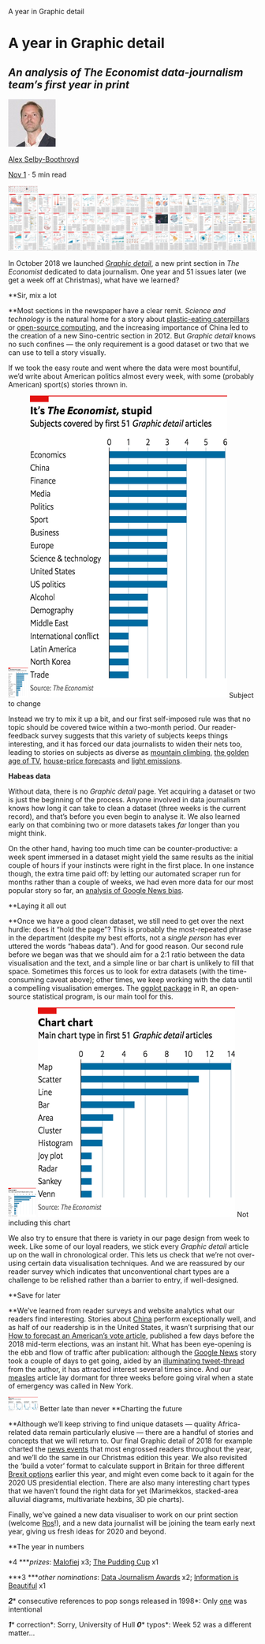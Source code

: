 A year in Graphic detail

# A year in Graphic detail

## *An analysis of The Economist data-journalism team’s first year in print*

[![1*WjEOOqrGGyEiPeI74qDL7g.jpeg](../_resources/09e032e35fb0946a28714b013674a138.jpg)](https://medium.economist.com/@alexselbyboothroyd?source=post_page-----d1825b28e06f----------------------)

[Alex Selby-Boothroyd](https://medium.economist.com/@alexselbyboothroyd?source=post_page-----d1825b28e06f----------------------)

[Nov 1](https://medium.economist.com/a-year-in-graphic-detail-d1825b28e06f?source=post_page-----d1825b28e06f----------------------) · 5 min read

![1*0gjwG6R5gv2ogQaUZ2usjA.png](../_resources/2b22937f1c436ff5cf5bcaf4b81cd19e.png)
![1*0gjwG6R5gv2ogQaUZ2usjA.png](../_resources/c37d97b3bf2103ff6cef4d356a29c742.png)

In October 2018 we launched [*Graphic detail*](https://medium.economist.com/data-journalism-at-the-economist-gets-a-home-of-its-own-in-print-92e194c7f67e), a new print section in *The Economist* dedicated to data journalism. One year and 51 issues later (we get a week off at Christmas), what have we learned?

**Sir, mix a lot

**Most sections in the newspaper have a clear remit. *Science and technology* is the natural home for a story about [plastic-eating caterpillars](https://www.economist.com/science-and-technology/2017/04/29/plastic-eating-caterpillars-could-save-the-planet) or [open-source computing](https://www.economist.com/science-and-technology/2018/07/19/python-has-brought-computer-programming-to-a-vast-new-audience), and the increasing importance of China led to the creation of a new Sino-centric section in 2012. But *Graphic detail* knows no such confines — the only requirement is a good dataset or two that we can use to tell a story visually.

If we took the easy route and went where the data were most bountiful, we’d write about American politics almost every week, with some (probably American) sport(s) stories thrown in.

![1*py8tXQHi0KVaJcMxo1JsiA.png](../_resources/40de0b29dfcacba857115c0e10afd16e.png)
![1*py8tXQHi0KVaJcMxo1JsiA.png](../_resources/25dffbb0353ae10b19adcf8bd321897e.png)
Subject to change

Instead we try to mix it up a bit, and our first self-imposed rule was that no topic should be covered twice within a two-month period. Our reader-feedback survey suggests that this variety of subjects keeps things interesting, and it has forced our data journalists to widen their nets too, leading to stories on subjects as diverse as [mountain climbing](http://www.economist.com/graphic-detail/2019/05/11/how-mount-everest-went-mainstream), [the golden age of TV](http://www.economist.com/graphic-detail/2018/11/24/tvs-golden-age-is-real), [house-price forecasts](http://www.economist.com/graphic-detail/2019/06/29/for-now-residential-property-prices-are-likely-to-keep-rising) and [light emissions](http://www.economist.com/graphic-detail/2019/05/04/satellite-data-shed-new-light-on-north-koreas-opaque-economy).

**Habeas data**

Without data, there is no *Graphic detail* page. Yet acquiring a dataset or two is just the beginning of the process. Anyone involved in data journalism knows how long it can take to clean a dataset (three weeks is the current record), and that’s before you even begin to analyse it. We also learned early on that combining two or more datasets takes *far* longer than you might think.

On the other hand, having too much time can be counter-productive: a week spent immersed in a dataset might yield the same results as the initial couple of hours if your instincts were right in the first place. In one instance though, the extra time paid off: by letting our automated scraper run for months rather than a couple of weeks, we had even more data for our most popular story so far, an [analysis of Google News bias](http://www.economist.com/graphic-detail/2019/06/08/google-rewards-reputable-reporting-not-left-wing-politics).

**Laying it all out

**Once we have a good clean dataset, we still need to get over the next hurdle: does it “hold the page”? This is probably the most-repeated phrase in the department (despite my best efforts, not a *single person* has ever uttered the words “habeas data”). And for good reason. Our second rule before we began was that we should aim for a 2:1 ratio between the data visualisation and the text, and a simple line or bar chart is unlikely to fill that space. Sometimes this forces us to look for extra datasets (with the time-consuming caveat above); other times, we keep working with the data until a compelling visualisation emerges. The [ggplot package](https://ggplot2.tidyverse.org/) in R, an open-source statistical program, is our main tool for this.

![1*iZiZKWStFb5rQRGMWXNYRQ.png](../_resources/fca8b066209dc67c3449a4815f179bb3.png)
![1*iZiZKWStFb5rQRGMWXNYRQ.png](../_resources/c4463809ba50255249ecdb7b368e510a.png)
Not including this chart

We also try to ensure that there is variety in our page design from week to week. Like some of our loyal readers, we stick every *Graphic detail* article up on the wall in chronological order. This lets us check that we’re not over-using certain data visualisation techniques. And we are reassured by our reader survey which indicates that unconventional chart types are a challenge to be relished rather than a barrier to entry, if well-designed.

**Save for later

**We’ve learned from reader surveys and website analytics what our readers find interesting. Stories about [China](http://www.economist.com/graphic-detail/2018/10/27/the-chinese-century-is-well-under-way) perform exceptionally well, and as half of our readership is in the United States, it wasn’t surprising that our [How to forecast an American’s vote article](https://www.economist.com/graphic-detail/2018/11/03/how-to-forecast-an-americans-vote), published a few days before the 2018 mid-term elections, was an instant hit. What has been eye-opening is the ebb and flow of traffic after publication: although the [Google News](https://www.economist.com/graphic-detail/2019/06/08/google-rewards-reputable-reporting-not-left-wing-politics) story took a couple of days to get going, aided by an [illuminating tweet-thread](https://twitter.com/J_CD_T/status/1137063752606605314?s=20) from the author, it has attracted interest several times since. And our [measles](http://www.economist.com/graphic-detail/2019/03/09/measles-outbreaks-in-america-are-getting-harder-to-contain) article lay dormant for three weeks before going viral when a state of emergency was called in New York.

![1*YGy8wQdy-VIHXZ-MIGPUZw.png](../_resources/4be4027eeee31867123ecb73c8e49c63.png)
Better late than never
**Charting the future

**Although we’ll keep striving to find unique datasets — quality Africa-related data remain particularly elusive — there are a handful of stories and concepts that we will return to. Our final Graphic detail of 2018 for example charted the [news events](https://www.economist.com/graphic-detail/2018/12/18/the-news-events-that-most-engrossed-audiences-in-2018) that most engrossed readers throughout the year, and we’ll do the same in our Christmas edition this year. We also revisited the ‘build a voter’ format to calculate support in Britain for three different [Brexit options](https://www.economist.com/graphic-detail/2019/02/23/british-voters-are-unimpressed-by-theresa-mays-brexit-deal) earlier this year, and might even come back to it again for the 2020 US presidential election. There are also many interesting chart types that we haven’t found the right data for yet (Marimekkos, stacked-area alluvial diagrams, multivariate hexbins, 3D pie charts).

Finally, we’ve gained a new data visualiser to work on our print section (welcome [Ros](https://twitter.com/_rospearce)!), and a new data journalist will be joining the team early next year, giving us fresh ideas for 2020 and beyond.

**The year in numbers

*4 ****prizes*: [Malofiej](https://drive.google.com/file/d/1eZjqf6UHzuVC7_N1EKDuexzV1IC0lQif/view) x3; [The Pudding Cup](https://pudding.cool/process/pudding-awards-2018/) x1

***3 ****other nominations*: [Data Journalism Awards](https://datajournalismawards.org/2019-shortlist/) x2; [Information is Beautiful](https://www.informationisbeautifulawards.com/showcase/3826-build-a-british-voter-interactive-ternary-plot) x1

***2**** consecutive references to pop songs released in 1998*: Only [one](https://www.youtube.com/watch?v=DL7-CKirWZE) was intentional

***1**** correction*: Sorry, University of Hull
***0**** typos*: Week 52 was a different matter…